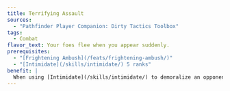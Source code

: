 ```yaml
---
title: Terrifying Assault
sources:
  - "Pathfinder Player Companion: Dirty Tactics Toolbox"
tags:
  - Combat
flavor_text: Your foes flee when you appear suddenly.
prerequisites:
  - "[Frightening Ambush](/feats/frightening-ambush/)"
  - "[Intimidate](/skills/intimidate/) 5 ranks"
benefit: |
  When using [Intimidate](/skills/intimidate/) to demoralize an opponent during a surprise round, if you exceed the DC by 10 or more, you can make the target frightened for 1 round instead of shaken.
---
```


